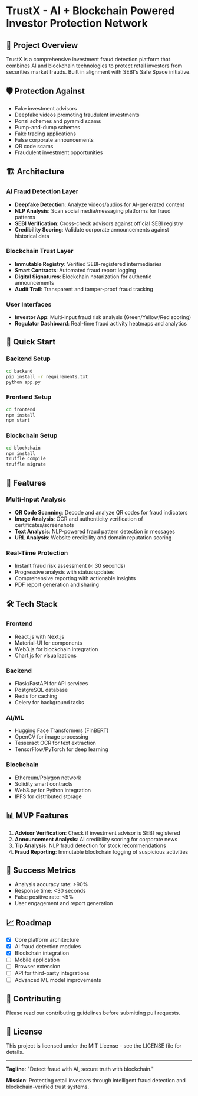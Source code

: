 # TrustX - AI + Blockchain Powered Investor Protection Network

## 🎯 Project Overview
TrustX is a comprehensive investment fraud detection platform that combines AI and blockchain technologies to protect retail investors from securities market frauds. Built in alignment with SEBI's Safe Space initiative.

## 🛡️ Protection Against
- Fake investment advisors
- Deepfake videos promoting fraudulent investments
- Ponzi schemes and pyramid scams
- Pump-and-dump schemes
- Fake trading applications
- False corporate announcements
- QR code scams
- Fraudulent investment opportunities

## 🏗️ Architecture

### AI Fraud Detection Layer
- **Deepfake Detection**: Analyze videos/audios for AI-generated content
- **NLP Analysis**: Scan social media/messaging platforms for fraud patterns
- **SEBI Verification**: Cross-check advisors against official SEBI registry
- **Credibility Scoring**: Validate corporate announcements against historical data

### Blockchain Trust Layer
- **Immutable Registry**: Verified SEBI-registered intermediaries
- **Smart Contracts**: Automated fraud report logging
- **Digital Signatures**: Blockchain notarization for authentic announcements
- **Audit Trail**: Transparent and tamper-proof fraud tracking

### User Interfaces
- **Investor App**: Multi-input fraud risk analysis (Green/Yellow/Red scoring)
- **Regulator Dashboard**: Real-time fraud activity heatmaps and analytics

## 🚀 Quick Start

### Backend Setup
```bash
cd backend
pip install -r requirements.txt
python app.py
```

### Frontend Setup  
```bash
cd frontend
npm install
npm start
```

### Blockchain Setup
```bash
cd blockchain
npm install
truffle compile
truffle migrate
```

## 📱 Features

### Multi-Input Analysis
- **QR Code Scanning**: Decode and analyze QR codes for fraud indicators
- **Image Analysis**: OCR and authenticity verification of certificates/screenshots
- **Text Analysis**: NLP-powered fraud pattern detection in messages
- **URL Analysis**: Website credibility and domain reputation scoring

### Real-Time Protection
- Instant fraud risk assessment (< 30 seconds)
- Progressive analysis with status updates
- Comprehensive reporting with actionable insights
- PDF report generation and sharing

## 🛠️ Tech Stack

### Frontend
- React.js with Next.js
- Material-UI for components
- Web3.js for blockchain integration
- Chart.js for visualizations

### Backend
- Flask/FastAPI for API services
- PostgreSQL database
- Redis for caching
- Celery for background tasks

### AI/ML
- Hugging Face Transformers (FinBERT)
- OpenCV for image processing
- Tesseract OCR for text extraction
- TensorFlow/PyTorch for deep learning

### Blockchain
- Ethereum/Polygon network
- Solidity smart contracts
- Web3.py for Python integration
- IPFS for distributed storage

## 📊 MVP Features

1. **Advisor Verification**: Check if investment advisor is SEBI registered
2. **Announcement Analysis**: AI credibility scoring for corporate news
3. **Tip Analysis**: NLP fraud detection for stock recommendations
4. **Fraud Reporting**: Immutable blockchain logging of suspicious activities

## 🎯 Success Metrics
- Analysis accuracy rate: >90%
- Response time: <30 seconds
- False positive rate: <5%
- User engagement and report generation

## 📈 Roadmap
- [x] Core platform architecture
- [x] AI fraud detection modules
- [x] Blockchain integration
- [ ] Mobile application
- [ ] Browser extension
- [ ] API for third-party integrations
- [ ] Advanced ML model improvements

## 🤝 Contributing
Please read our contributing guidelines before submitting pull requests.

## 📄 License
This project is licensed under the MIT License - see the LICENSE file for details.

---

**Tagline**: "Detect fraud with AI, secure truth with blockchain."

**Mission**: Protecting retail investors through intelligent fraud detection and blockchain-verified trust systems.

